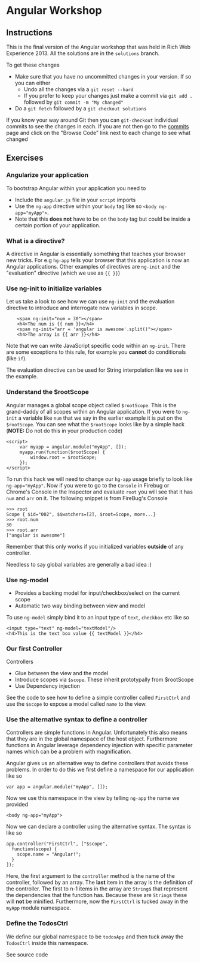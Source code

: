 # Angular Workshop

## Instructions
This is the final version of the Angular workshop that was held in Rich Web Experience 2013. All the solutions are in the `solutions` branch.

To get these changes

- Make sure that you have no uncommitted changes in your version. If so you can either
    - Undo all the changes via a `git reset --hard`
    - If you prefer to keep your changes just make a commit via `git add .` followed by `git commit -m "My changed"`
- Do a `git fetch` followed by a `git checkout solutions`

If you know your way around Git then you can `git-checkout` individual commits to see the changes in each. If you are not then go to the [commits](https://github.com/looselytyped/angudone-backend/commits/solutions) page and click on the "Browse Code" link next to each change to see what changed

## Exercises

### Angularize your application
To bootstrap Angular within your application you need to

- Include the `angular.js` file in your `script` imports
- Use the `ng-app` directive within your `body` tag like so `<body ng-app="myApp">`.
- Note that this **does not** have to be on the `body` tag but could be inside a certain portion of your application.

### What is a directive?
A directive in Angular is essentially something that teaches your browser new tricks. For e.g `hg-app` tells your browser that this application is now an Angular applications. Other examples of directives are `ng-init` and the "evaluation" directive (which we use as `{{ }}`)

### Use ng-init to initialize variables
Let us take a look to see how we can use `ng-init` and the evaluation directive to introduce and interrogate new variables in scope.

        <span ng-init="num = 30"></span>
        <h4>The num is {{ num }}</h4>
        <span ng-init="arr = 'angular is awesome'.split()"></span>
        <h4>The array is {{ arr }}</h4>

Note that we can write JavaScript specific code within an `ng-init`. There are some exceptions to this rule, for example you **cannot** do conditionals (like `if`).

The evaluation directive can be used for String interpolation like we see in the example.

### Understand the $rootScope
Angular manages a global scope object called `$rootScope`. This is the grand-daddy of all scopes within an Angular application. If you were to `ng-init` a variable like `num` that we say in the earlier example it is put on the `$rootScope`. You can see what the `$rootScope` looks like by a simple hack (**NOTE:** Do not do this in your production code)

	<script>
	     var myapp = angular.module("myApp", []);
	     myapp.run(function($rootScope) {
	         window.root = $rootScope;
	     });
    </script>

To run this hack we will need to change our `hg-app` usage briefly to look like `ng-app="myApp"`. Now if you were to go to the `Console` in Firebug or Chrome's Console in the Inspector and evaluate `root` you will see that it has `num` and `arr` on it. The following snippet is from FireBug's Console

    >>> root
    Scope { $id="002", $$watchers=[2], $root=Scope, more...}
    >>> root.num
    30
    >>> root.arr
    ["angular is awesome"]

Remember that this only works if you initialized variables **outside** of any controller.

Needless to say global variables are generally a bad idea :)

### Use ng-model

- Provides a backing model for input/checkbox/select on the current scope
- Automatic two way binding between view and model

To use `ng-model` simply bind it to an input type of `text`, `checkbox` etc like so

    <input type="text" ng-model="textModel"/>
    <h4>This is the text box value {{ textModel }}</h4>

### Our first Controller
Controllers

- Glue between the view and the model
- Introduce scopes via `$scope`. These inherit prototypally from $rootScope
- Use Dependency injection

See the code to see how to define a simple controller called `FirstCtrl` and use the `$scope` to expose a model called `name` to the view.

### Use the alternative syntax to define a controller

Controllers are simple functions in Angular. Unfortunately this also means that they are in the global namespace of the host object. Furthermore functions in Angular leverage dependency injection with specific parameter names which can be a problem with magnification.

Angular gives us an alternative way to define controllers that avoids these problems. In order to do this we first define a namespace for our application like so

    var app = angular.module("myApp", []);

Now we use this namespace in the view by telling `ng-app` the name we provided

    <body ng-app="myApp">

Now we can declare a controller using the alternative syntax. The syntax is like so

    app.controller("FirstCtrl", ["$scope",
      function(scope) {
        scope.name = "Angular!";
      }
    ]);

Here, the first argument to the `controller` method is the name of the controller, followed by an array. The **last** item in the array is the definition of the controller. The first to n-1 items in the array are `String`s that represent the dependencies that the function has. Because these are `String`s these will **not** be minified. Furthermore, now the `FirstCtrl` is tucked away in the `myApp` module namespace.

### Define the TodosCtrl

We define our global namespace to be `todosApp` and then tuck away the `TodosCtrl` inside this namespace.

See source code